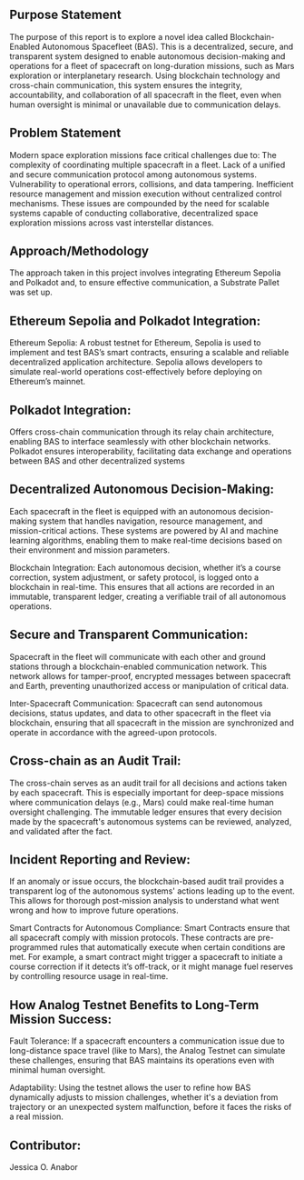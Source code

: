 ## Purpose Statement
The purpose of this report is to explore a novel idea called Blockchain-Enabled Autonomous Spacefleet (BAS). This is a decentralized, secure, and transparent system designed to enable autonomous decision-making and operations for a fleet of spacecraft on long-duration missions, such as Mars exploration or interplanetary research. Using blockchain technology and cross-chain communication, this system ensures the integrity, accountability, and collaboration of all spacecraft in the fleet, even when human oversight is minimal or unavailable due to communication delays.

## Problem Statement
Modern space exploration missions face critical challenges due to:
The complexity of coordinating multiple spacecraft in a fleet.
Lack of a unified and secure communication protocol among autonomous systems.
Vulnerability to operational errors, collisions, and data tampering.
Inefficient resource management and mission execution without centralized control mechanisms.
These issues are compounded by the need for scalable systems capable of conducting collaborative, decentralized space exploration missions across vast interstellar distances.


## Approach/Methodology
The approach taken in this project involves integrating Ethereum Sepolia and Polkadot and, to ensure effective communication, a Substrate Pallet was set up. 

## Ethereum Sepolia and Polkadot Integration:
Ethereum Sepolia: A robust testnet for Ethereum, Sepolia is used to implement and test BAS’s smart contracts, ensuring a scalable and reliable decentralized application architecture. Sepolia allows developers to simulate real-world operations cost-effectively before deploying on Ethereum’s mainnet.

## Polkadot Integration: 
Offers cross-chain communication through its relay chain architecture, enabling BAS to interface seamlessly with other blockchain networks. Polkadot ensures interoperability, facilitating data exchange and operations between BAS and other decentralized systems

## Decentralized Autonomous Decision-Making: 
Each spacecraft in the fleet is equipped with an autonomous decision-making system that handles navigation, resource management, and mission-critical actions. These systems are powered by AI and machine learning algorithms, enabling them to make real-time decisions based on their environment and mission parameters.

Blockchain Integration: Each autonomous decision, whether it’s a course correction, system adjustment, or safety protocol, is logged onto a blockchain in real-time. This ensures that all actions are recorded in an immutable, transparent ledger, creating a verifiable trail of all autonomous operations.

## Secure and Transparent Communication: 
Spacecraft in the fleet will communicate with each other and ground stations through a blockchain-enabled communication network. This network allows for tamper-proof, encrypted messages between spacecraft and Earth, preventing unauthorized access or manipulation of critical data.

Inter-Spacecraft Communication: Spacecraft can send autonomous decisions, status updates, and data to other spacecraft in the fleet via blockchain, ensuring that all spacecraft in the mission are synchronized and operate in accordance with the agreed-upon protocols.

## Cross-chain as an Audit Trail: 
The cross-chain serves as an audit trail for all decisions and actions taken by each spacecraft. This is especially important for deep-space missions where communication delays (e.g., Mars) could make real-time human oversight challenging. The immutable ledger ensures that every decision made by the spacecraft's autonomous systems can be reviewed, analyzed, and validated after the fact.

## Incident Reporting and Review: 
If an anomaly or issue occurs, the blockchain-based audit trail provides a transparent log of the autonomous systems' actions leading up to the event. This allows for thorough post-mission analysis to understand what went wrong and how to improve future operations.

Smart Contracts for Autonomous Compliance: Smart Contracts ensure that all spacecraft comply with mission protocols. These contracts are pre-programmed rules that automatically execute when certain conditions are met. For example, a smart contract might trigger a spacecraft to initiate a course correction if it detects it’s off-track, or it might manage fuel reserves by controlling resource usage in real-time.

## How Analog Testnet Benefits to Long-Term Mission Success:

Fault Tolerance: If a spacecraft encounters a communication issue due to long-distance space travel (like to Mars), the Analog Testnet can simulate these challenges, ensuring that BAS maintains its operations even with minimal human oversight.

Adaptability: Using the testnet allows the user to refine how BAS dynamically adjusts to mission challenges, whether it's a deviation from trajectory or an unexpected system malfunction, before it faces the risks of a real mission.

## Contributor:
Jessica O. Anabor


